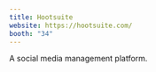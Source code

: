 ```yaml
---
title: Hootsuite
website: https://hootsuite.com/
booth: "34"
---
```


A social media management platform.
